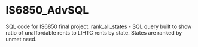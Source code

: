 # IS6850_AdvSQL
SQL code for IS6850 final project. rank_all_states - SQL query built to show ratio of unaffordable rents to LIHTC rents by state. States are ranked by unmet need.
 

